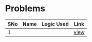 # Problems

SNo | Name | Logic Used | Link |
----|------|------------|------|
1 |  |  | [view](%23)
 